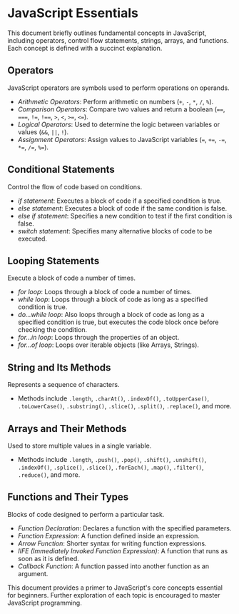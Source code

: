 # JavaScript Essentials

This document briefly outlines fundamental concepts in JavaScript, including operators, control flow statements, strings, arrays, and functions. Each concept is defined with a succinct explanation.

## Operators

JavaScript operators are symbols used to perform operations on operands.

- *Arithmetic Operators*: Perform arithmetic on numbers (`+`, `-`, `*`, `/`, `%`).
- *Comparison Operators*: Compare two values and return a boolean (`==`, `===`, `!=`, `!==`, `>`, `<`, `>=`, `<=`).
- *Logical Operators*: Used to determine the logic between variables or values (`&&`, `||`, `!`).
- *Assignment Operators*: Assign values to JavaScript variables (`=`, `+=`, `-=`, `*=`, `/=`, `%=`).

## Conditional Statements

Control the flow of code based on conditions.

- *if statement*: Executes a block of code if a specified condition is true.
- *else statement*: Executes a block of code if the same condition is false.
- *else if statement*: Specifies a new condition to test if the first condition is false.
- *switch statement*: Specifies many alternative blocks of code to be executed.

## Looping Statements

Execute a block of code a number of times.

- *for loop*: Loops through a block of code a number of times.
- *while loop*: Loops through a block of code as long as a specified condition is true.
- *do...while loop*: Also loops through a block of code as long as a specified condition is true, but executes the code block once before checking the condition.
- *for...in loop*: Loops through the properties of an object.
- *for...of loop*: Loops over iterable objects (like Arrays, Strings).

## String and Its Methods

Represents a sequence of characters.

- Methods include `.length`, `.charAt()`, `.indexOf()`, `.toUpperCase()`, `.toLowerCase()`, `.substring()`, `.slice()`, `.split()`, `.replace()`, and more.

## Arrays and Their Methods

Used to store multiple values in a single variable.

- Methods include `.length`, `.push()`, `.pop()`, `.shift()`, `.unshift()`, `.indexOf()`, `.splice()`, `.slice()`, `.forEach()`, `.map()`, `.filter()`, `.reduce()`, and more.

## Functions and Their Types

Blocks of code designed to perform a particular task.

- *Function Declaration*: Declares a function with the specified parameters.
- *Function Expression*: A function defined inside an expression.
- *Arrow Function*: Shorter syntax for writing function expressions.
- *IIFE (Immediately Invoked Function Expression)*: A function that runs as soon as it is defined.
- *Callback Function*: A function passed into another function as an argument.

This document provides a primer to JavaScript's core concepts essential for beginners. Further exploration of each topic is encouraged to master JavaScript programming.


